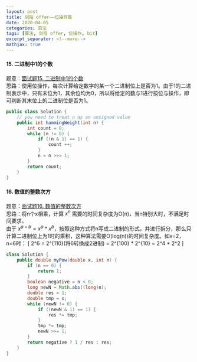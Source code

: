 ```yaml
---
layout: post
title: 剑指 offer——位操作篇
date: 2020-04-05
categories: 算法
tags: [算法, 剑指 offer, 位操作, bit]
excerpt_separator: <!--more-->
mathjax: true
---
```


<!--more-->
#### 15. 二进制中1的个数
题意：[面试题15. 二进制中1的个数](https://leetcode-cn.com/problems/er-jin-zhi-zhong-1de-ge-shu-lcof/)  
思路：使用位操作，每次计算给定数字的某一个二进制位上是否为1。由于1的二进制表示中，只有末位为1，其余位均为0，所以将给定的数与1进行按位与操作，即可判断其末位上的二进制位是否为1。
```java
public class Solution {
    // you need to treat n as an unsigned value
    public int hammingWeight(int n) {
        int count = 0;
        while (n != 0) {
            if ((n & 1) == 1) {
                count ++;
            }
            n = n >>> 1;
        }
        return count;
    }
}
```

#### 16. 数值的整数次方
题意：[面试题16. 数值的整数次方](https://leetcode-cn.com/problems/shu-zhi-de-zheng-shu-ci-fang-lcof/)  
思路：将n个x相乘，计算 $x^n$ 需要的时间复杂度为O(n)，当n特别大时，不满足时间要求。  
由于 $x^{a+b} = x^a*x^b$，按照这种方式将n写成二进制的形式，并进行拆分，那么只计算二进制位上为1时的乘积，这种算法需要O(log(n))的时间复杂度。如x=2，n=6时：
\[
2^6 = 2^{110}(将6转换成2进制) = 2^{100} * 2^{10} = 2^4 * 2^2
\]
```java
class Solution {
    public double myPow(double x, int n) {
        if (n == 0) {
            return 1;
        }
        boolean negative = n < 0;
        long newN = Math.abs((long)n);
        double res = 1;
        double tmp = x;
        while (newN != 0) {
            if ((newN & 1) == 1) {
                res *= tmp;
            }
            tmp *= tmp;
            newN >>= 1;
        }
        return negative ? 1 / res : res;
    }
}
```
